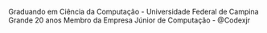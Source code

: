 Graduando em Ciência da Computação - Universidade Federal de Campina Grande
20 anos
Membro da Empresa Júnior de Computação - @Codexjr

